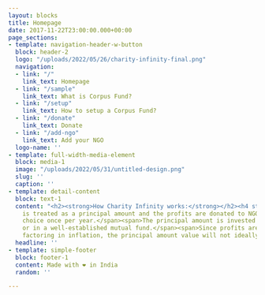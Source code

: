 ```yaml
---
layout: blocks
title: Homepage
date: 2017-11-22T23:00:00.000+00:00
page_sections:
- template: navigation-header-w-button
  block: header-2
  logo: "/uploads/2022/05/26/charity-infinity-final.png"
  navigation:
  - link: "/"
    link_text: Homepage
  - link: "/sample"
    link_text: What is Corpus Fund?
  - link: "/setup"
    link_text: How to setup a Corpus Fund?
  - link: "/donate"
    link_text: Donate
  - link: "/add-ngo"
    link_text: Add your NGO
  logo-name: ''
- template: full-width-media-element
  block: media-1
  image: "/uploads/2022/05/31/untitled-design.png"
  slug: ''
  caption: ''
- template: detail-content
  block: text-1
  content: "<h2><strong>How Charity Infinity works:</strong></h2><h4 style="font-weight:lighter;"><span>Every contribution
    is treated as a principal amount and the profits are donated to NGO of user’s
    choice once per year.​</span><span>The principal amount is invested in an index fund
    or in a well-established mutual fund.​</span><span>Since profits are calculated after
    factoring in inflation, the principal amount value will not ideally diminish forever.</span><h4>"
  headline: ''
- template: simple-footer
  block: footer-1
  content: Made with ❤︎ in India
  random: ''

---
```

